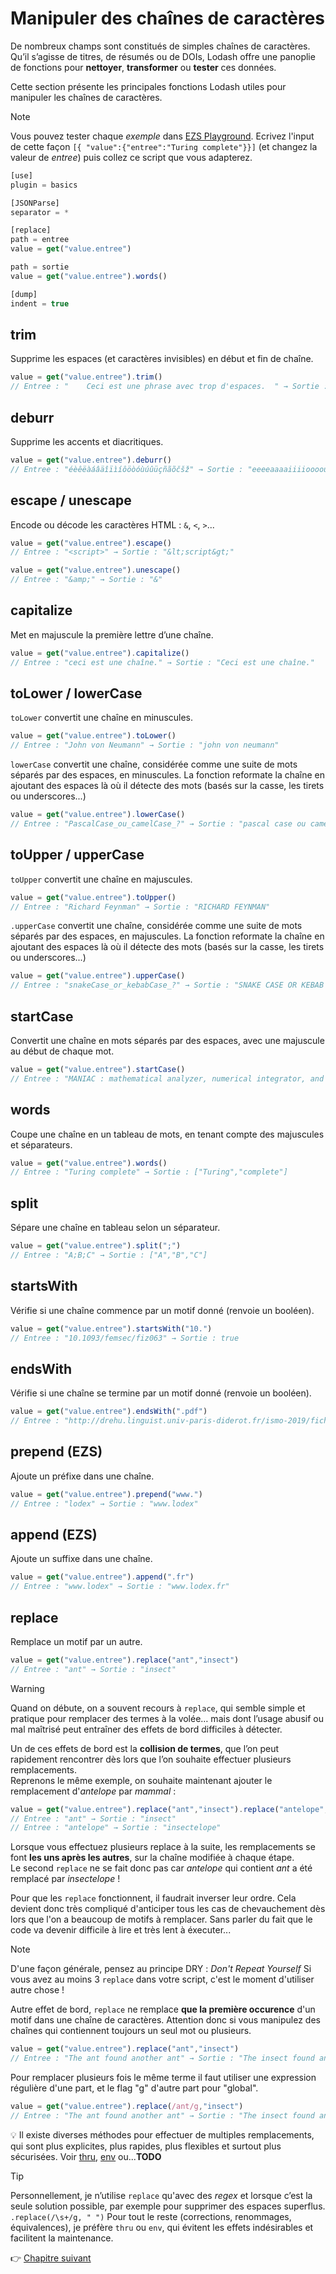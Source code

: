 # Manipuler des chaînes de caractères

De nombreux champs sont constitués de simples chaînes de caractères. Qu’il s’agisse de titres, de résumés ou de DOIs, Lodash offre une panoplie de fonctions pour **nettoyer**, **transformer** ou **tester** ces données.

Cette section présente les principales fonctions Lodash utiles pour manipuler les chaînes de caractères.

> [!NOTE]
> Vous pouvez tester chaque *exemple* dans [EZS Playground](http://ezs-playground.daf.intra.inist.fr/). Ecrivez l'input de cette façon `[{ "value":{"entree":"Turing complete"}}]` (et changez la valeur de *entree*) puis collez ce script que vous adapterez.
> 
> ```js
> [use]
> plugin = basics
> 
> [JSONParse]
> separator = *
> 
> [replace]
> path = entree
> value = get("value.entree")
> 
> path = sortie
> value = get("value.entree").words()
> 
> [dump]
> indent = true
> ```

## trim

Supprime les espaces (et caractères invisibles) en début et fin de chaîne.  

  ```js
  value = get("value.entree").trim()
  // Entree : "    Ceci est une phrase avec trop d'espaces.  " → Sortie : "Ceci est une phrase avec trop d'espaces."
  ```

## deburr

Supprime les accents et diacritiques.  

  ```js
  value = get("value.entree").deburr()
  // Entree : "éèêëàáâäîïìíôöòóùúûüçñãõčšž" → Sortie : "eeeeaaaaiiiioooouuuucnaocsz"
  ```

## escape / unescape

Encode ou décode les caractères HTML : `&`, `<`, `>`...  

  ```js
  value = get("value.entree").escape()
  // Entree : "<script>" → Sortie : "&lt;script&gt;"
  ```

  ```js
  value = get("value.entree").unescape()
  // Entree : "&amp;" → Sortie : "&"
  ```
## capitalize

Met en majuscule la première lettre d’une chaîne.  

  ```js
  value = get("value.entree").capitalize()
  // Entree : "ceci est une chaîne." → Sortie : "Ceci est une chaîne."
  ```

## toLower / lowerCase

`toLower` convertit une chaîne en minuscules.  

  ```js
  value = get("value.entree").toLower()
  // Entree : "John von Neumann" → Sortie : "john von neumann"
  ```

`lowerCase` convertit une chaîne, considérée comme une suite de mots séparés par des espaces, en minuscules. La fonction reformate la chaîne en ajoutant des espaces là où il détecte des mots (basés sur la casse, les tirets ou underscores...)  

  ```js
  value = get("value.entree").lowerCase()
  // Entree : "PascalCase_ou_camelCase_?" → Sortie : "pascal case ou camel case"
  ```

## toUpper / upperCase

`toUpper` convertit une chaîne en majuscules.  

  ```js
  value = get("value.entree").toUpper()
  // Entree : "Richard Feynman" → Sortie : "RICHARD FEYNMAN"
  ```

`.upperCase` convertit une chaîne, considérée comme une suite de mots séparés par des espaces, en majuscules. La fonction reformate la chaîne en ajoutant des espaces là où il détecte des mots (basés sur la casse, les tirets ou underscores...)  

  ```js
  value = get("value.entree").upperCase()
  // Entree : "snakeCase_or_kebabCase_?" → Sortie : "SNAKE CASE OR KEBAB CASE"
  ```

## startCase

Convertit une chaîne en mots séparés par des espaces, avec une majuscule au début de chaque mot.  

  ```js
  value = get("value.entree").startCase()
  // Entree : "MANIAC : mathematical analyzer, numerical integrator, and computer" → Sortie : "MANIAC Mathematical Analyzer Numerical Integrator And Computer"
  ```
## words

Coupe une chaîne en un tableau de mots, en tenant compte des majuscules et séparateurs.  

  ```js
  value = get("value.entree").words()
  // Entree : "Turing complete" → Sortie : ["Turing","complete"]
  ```

## split

Sépare une chaîne en tableau selon un séparateur.  

  ```js
  value = get("value.entree").split(";")
  // Entree : "A;B;C" → Sortie : ["A","B","C"]
  ```

## startsWith

Vérifie si une chaîne commence par un motif donné (renvoie un booléen).  

  ```js
  value = get("value.entree").startsWith("10.")
  // Entree : "10.1093/femsec/fiz063" → Sortie : true
  ```

## endsWith

Vérifie si une chaîne se termine par un motif donné (renvoie un booléen).  

  ```js
  value = get("value.entree").endsWith(".pdf")
  // Entree : "http://drehu.linguist.univ-paris-diderot.fr/ismo-2019/fichiers/abstracts/ISMo_2019_paper_41.pdf" → Sortie : true
  ```

## prepend (EZS)

Ajoute un préfixe dans une chaîne.  

  ```js
  value = get("value.entree").prepend("www.")
  // Entree : "lodex" → Sortie : "www.lodex"
  ```

## append (EZS)

Ajoute un suffixe dans une chaîne.  

  ```js
  value = get("value.entree").append(".fr")
  // Entree : "www.lodex" → Sortie : "www.lodex.fr"
  ```

## replace

Remplace un motif par un autre.

  ```js
  value = get("value.entree").replace("ant","insect")
  // Entree : "ant" → Sortie : "insect"
  ```

> [!WARNING]
> Quand on débute, on a souvent recours à `replace`, qui semble simple et pratique pour remplacer des termes à la volée… mais dont l’usage abusif ou mal maîtrisé peut entraîner des effets de bord difficiles à détecter.

Un de ces effets de bord est la **collision de termes**, que l’on peut rapidement rencontrer dès lors que l’on souhaite effectuer plusieurs remplacements.  
Reprenons le même exemple, on souhaite maintenant ajouter le remplacement  d'*antelope* par *mammal* : 

  ```js
  value = get("value.entree").replace("ant","insect").replace("antelope", "mammal")
  // Entree : "ant" → Sortie : "insect"
  // Entree : "antelope" → Sortie : "insectelope"
  ```

Lorsque vous effectuez plusieurs replace à la suite, les remplacements se font **les uns après les autres**, sur la chaîne modifiée à chaque étape.  
Le second `replace` ne se fait donc pas car *antelope* qui contient *ant* a été remplacé par *insectelope* !  

Pour que les `replace` fonctionnent, il faudrait inverser leur ordre. Cela devient donc très compliqué d'anticiper tous les cas de chevauchement dès lors que l'on a beaucoup de motifs à remplacer. Sans parler du fait que le code va devenir difficile à lire et très lent à éxecuter...

> [!NOTE]
> D'une façon générale, pensez au principe DRY : *Don't Repeat Yourself*
> Si vous avez au moins 3 `replace` dans votre script, c'est le moment d'utiliser autre chose !


Autre effet de bord, `replace` ne remplace **que la première occurence** d'un motif dans une chaîne de caractères. 
Attention donc si vous manipulez des chaînes qui contiennent toujours un seul mot ou plusieurs. 

  ```js
  value = get("value.entree").replace("ant","insect")
  // Entree : "The ant found another ant" → Sortie : "The insect found another ant"
  ```

Pour remplacer plusieurs fois le même terme il faut utiliser une expression régulière d'une part, et le flag "g" d'autre part pour "global".

  ```js
  value = get("value.entree").replace(/ant/g,"insect")
  // Entree : "The ant found another ant" → Sortie : "The insect found another insect"
  ```

💡 Il existe diverses méthodes pour effectuer de multiples remplacements, qui sont plus explicites, plus rapides, plus flexibles et surtout plus sécurisées. Voir [thru](), [env]() ou...**TODO**

> [!TIP]
> Personnellement, je n’utilise `replace` qu'avec des *regex* et lorsque c’est la seule solution possible, par exemple pour supprimer des espaces superflus.
> `.replace(/\s+/g, " ")`
> Pour tout le reste (corrections, renommages, équivalences), je préfère `thru` ou `env`, qui évitent les effets indésirables et facilitent la maintenance.

👉 [Chapitre suivant](https://github.com/AnaelKremer/Atelier-Lodash-usage-Lodex/blob/main/05-tableaux.md)